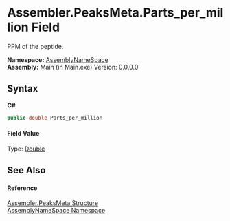 # Assembler.PeaksMeta.Parts_per_million Field
 

PPM of the peptide.

**Namespace:**&nbsp;<a href="6bcc80ef-5cfd-db5f-1eb2-7297d1c16397">AssemblyNameSpace</a><br />**Assembly:**&nbsp;Main (in Main.exe) Version: 0.0.0.0

## Syntax

**C#**<br />
``` C#
public double Parts_per_million
```


#### Field Value
Type: <a href="http://msdn2.microsoft.com/en-us/library/643eft0t" target="_blank">Double</a>

## See Also


#### Reference
<a href="d66b6033-d585-8fda-e7ad-b8d171d844c1">Assembler.PeaksMeta Structure</a><br /><a href="6bcc80ef-5cfd-db5f-1eb2-7297d1c16397">AssemblyNameSpace Namespace</a><br />